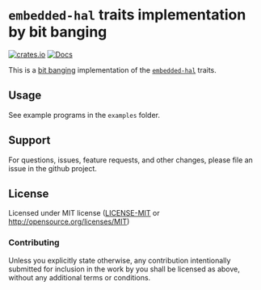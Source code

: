 # `embedded-hal` traits implementation by bit banging

[![crates.io](https://img.shields.io/crates/v/bitbang-hal.svg)](https://crates.io/crates/bitbang-hal)
[![Docs](https://docs.rs/bitbang-hal/badge.svg)](https://docs.rs/bitbang-hal)

This is a [bit banging] implementation of the [`embedded-hal`] traits.

[bit banging]: https://en.wikipedia.org/wiki/Bit_banging
[`embedded-hal`]: https://github.com/rust-embedded/embedded-hal

## Usage

See example programs in the `examples` folder.

## Support

For questions, issues, feature requests, and other changes, please file an
issue in the github project.

## License

Licensed under MIT license ([LICENSE-MIT](LICENSE-MIT) or http://opensource.org/licenses/MIT)

### Contributing

Unless you explicitly state otherwise, any contribution intentionally submitted
for inclusion in the work by you shall be licensed as above, without any
additional terms or conditions.

